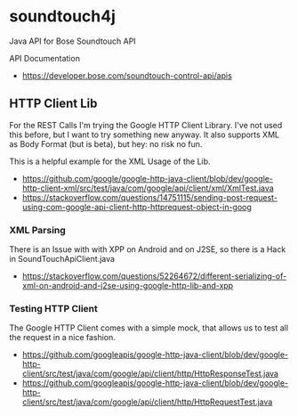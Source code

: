 # soundtouch4j

Java API for Bose Soundtouch API

API Documentation
- https://developer.bose.com/soundtouch-control-api/apis

## HTTP Client Lib

For the REST Calls I'm trying the Google HTTP Client Library. I've not used this before, but I want 
to try something new anyway. It also supports XML as Body Format (but is beta), but hey: no risk no fun.

This is a helpful example for the XML Usage of the Lib.
- https://github.com/google/google-http-java-client/blob/dev/google-http-client-xml/src/test/java/com/google/api/client/xml/XmlTest.java
- https://stackoverflow.com/questions/14751115/sending-post-request-using-com-google-api-client-http-httprequest-object-in-goog

### XML Parsing

There is an Issue with with XPP on Android and on J2SE, so there is a Hack in SoundTouchApiClient.java
- https://stackoverflow.com/questions/52264672/different-serializing-of-xml-on-android-and-j2se-using-google-http-lib-and-xpp

### Testing HTTP Client

The Google HTTP Client comes with a simple mock, that allows us to test all the request in a nice fashion.

- https://github.com/googleapis/google-http-java-client/blob/dev/google-http-client/src/test/java/com/google/api/client/http/HttpResponseTest.java
- https://github.com/googleapis/google-http-java-client/blob/dev/google-http-client/src/test/java/com/google/api/client/http/HttpRequestTest.java